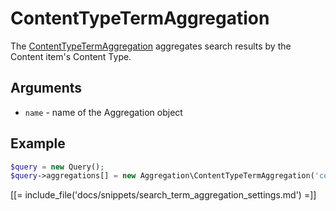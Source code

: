 # ContentTypeTermAggregation

The [ContentTypeTermAggregation](../../api/php_api/php_api_reference/classes/Ibexa-Contracts-Core-Repository-Values-Content-Query-Aggregation-ContentTypeTermAggregation.html) aggregates search results by the Content item's Content Type.

## Arguments

- `name` - name of the Aggregation object

## Example

``` php
$query = new Query();
$query->aggregations[] = new Aggregation\ContentTypeTermAggregation('content_type');
```

[[= include_file('docs/snippets/search_term_aggregation_settings.md') =]]
